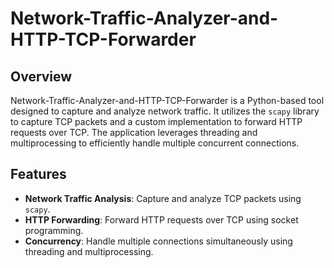 # Network-Traffic-Analyzer-and-HTTP-TCP-Forwarder

## Overview

Network-Traffic-Analyzer-and-HTTP-TCP-Forwarder is a Python-based tool designed to capture and analyze network traffic. It utilizes the `scapy` library to capture TCP packets and a custom implementation to forward HTTP requests over TCP. The application leverages threading and multiprocessing to efficiently handle multiple concurrent connections.

## Features

- **Network Traffic Analysis**: Capture and analyze TCP packets using `scapy`.
- **HTTP Forwarding**: Forward HTTP requests over TCP using socket programming.
- **Concurrency**: Handle multiple connections simultaneously using threading and multiprocessing.
